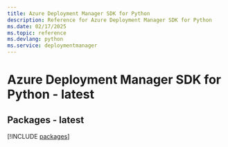 ```yaml
---
title: Azure Deployment Manager SDK for Python
description: Reference for Azure Deployment Manager SDK for Python
ms.date: 02/17/2025
ms.topic: reference
ms.devlang: python
ms.service: deploymentmanager
---
```

# Azure Deployment Manager SDK for Python - latest
## Packages - latest
[!INCLUDE [packages](deployment-manager-index.md)]